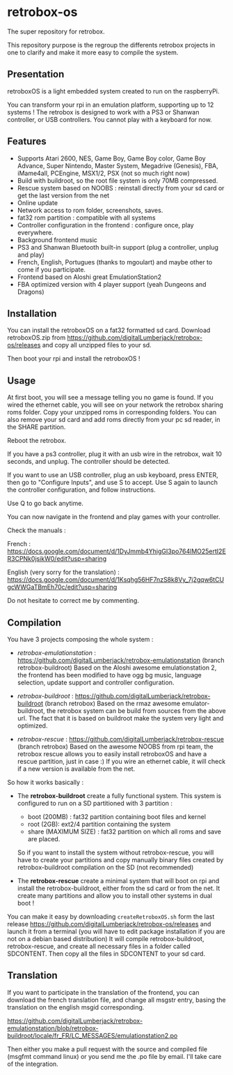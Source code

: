 # retrobox-os
The super repository for retrobox.

This repository purpose is the regroup the differents retrobox projects in one to clarify and make it more easy to compile the system.

## Presentation
retroboxOS is a light embedded system created to run on the raspberryPi.

You can transform your rpi in an emulation platform, supporting up to 12 systems !
The retrobox is designed to work with a PS3 or Shanwan controller, or USB controllers. You cannot play with a keyboard for now.


## Features 
- Supports Atari 2600, NES, Game Boy, Game Boy color, Game Boy Advance, Super Nintendo, Master System, Megadrive (Genesis), FBA, iMame4all, PCEngine, MSX1/2, PSX (not so much right now)
- Build with buildroot, so the root file system is only 70MB compressed.
- Rescue system based on NOOBS : reinstall directly from your sd card or get the last version from the net
- Online update
- Network access to rom folder, screenshots, saves.
- fat32 rom partition : compatible with all systems
- Controller configuration in the frontend : configure once, play everywhere.
- Background frontend music
- PS3 and Shanwan Bluetooth built-in support (plug a controller, unplug and play)
- French, English, Portugues (thanks to mgoulart) and maybe other to come if you participate.
- Frontend based on Aloshi great EmulationStation2
- FBA optimized version with 4 player support (yeah Dungeons and Dragons)

## Installation ##
You can install the retroboxOS on a fat32 formatted sd card.
Download retroboxOS.zip from https://github.com/digitalLumberjack/retrobox-os/releases and copy all unzipped files to your sd.

Then boot your rpi and install the retroboxOS !


## Usage ##
At first boot, you will see a message telling you no game is found. If you wired the ethernet cable, you will see on your network the retrobox sharing roms folder. Copy your unzipped roms in corresponding folders. You can also remove your sd card and add roms directly from your pc sd reader, in the SHARE partition.

Reboot the retrobox.

If you have a ps3 controller, plug it with an usb wire in the retrobox, wait 10 seconds, and unplug. The controller should be detected.

If you want to use an USB controller, plug an usb keyboard, press ENTER, then go to "Configure Inputs", and use S to accept. Use S again to launch the controller configuration, and follow instructions.

Use Q to go back anytime.

You can now navigate in the frontend and play games with your controller.


Check the manuals :

French : https://docs.google.com/document/d/1DyJmmb4YhigGI3po764lMO25ertI2ER3CPNk0jsikW0/edit?usp=sharing

English (very sorry for the translation) : https://docs.google.com/document/d/1Ksqhg56HF7nzS8k8Vy_7j2gqw6tCUgcWWGaTBmEh70c/edit?usp=sharing

Do not hesitate to correct me by commenting.

## Compilation ##

You have 3 projects composing the whole system :
- *retrobox-emulationstation* : 
https://github.com/digitalLumberjack/retrobox-emulationstation (branch retrobox-buildroot)
Based on the Aloshi awesome emulationstation 2, the frontend has been  modified to have ogg bg music, language selection, update support and controller configuration. 

- *retrobox-buildroot* : 
https://github.com/digitalLumberjack/retrobox-buildroot (branch retrobox)
Based on the rmaz awesome emulator-buildroot, the retrobox system can be build from sources from the above url. 
The fact that it is based on buildroot make the system very light and optimized. 

- *retrobox-rescue* : 
https://github.com/digitalLumberjack/retrobox-rescue (branch retrobox)
Based on the awesome NOOBS from rpi team, the retrobox rescue allows you to easily install retroboxOS and have a rescue partition, just in case :)
If you wire an ethernet cable, it will check if a new version is available from the net.

So how it works basically :

- The **retrobox-buildroot** create a fully functional system. This system is configured to run on a SD partitioned with 3 partition : 
  - boot (200MB) : fat32 partition containing boot files and kernel
  - root (2GB): ext2/4 partition containing the system
  - share (MAXIMUM SIZE) : fat32 partition on which all roms and save are placed.

  So if you want to install the system without retrobox-rescue, you will have to create your partitions and copy manually binary files created by retrobox-buildroot compilation on the SD (not recommended)

- The **retrobox-rescue** create a minimal system that will boot on rpi and install the retrobox-buildroot, either from the sd card or from the net.
It create many partitions and allow you to install other systems in dual boot !


You can make it easy by downloading `createRetroboxOS.sh` form the last release https://github.com/digitalLumberjack/retrobox-os/releases and launch it from a terminal (you will have to edit package installation if you are not on a debian based distribution)
It will compile retrobox-buildroot, retrobox-rescue, and create all necessary files in a folder called SDCONTENT.
Then copy all the files in SDCONTENT to your sd card.


## Translation ##
If you want to participate in the translation of the frontend, you can download the french translation file, and change all msgstr entry, basing the translation on the english msgid corresponding.

https://github.com/digitalLumberjack/retrobox-emulationstation/blob/retrobox-buildroot/locale/fr_FR/LC_MESSAGES/emulationstation2.po

Then either you make a pull request with the source and compiled file (msgfmt command linux) or you send me the .po file by email. I'll take care of the integration.

